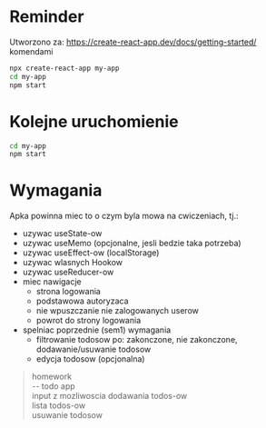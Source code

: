 # Reminder

Utworzono za: https://create-react-app.dev/docs/getting-started/ komendami

```bash
npx create-react-app my-app
cd my-app
npm start
```
# Kolejne uruchomienie

```bash
cd my-app
npm start
```

# Wymagania

Apka powinna miec to o czym byla mowa na cwiczeniach, tj.:
- uzywac useState-ow 
- uzywac useMemo (opcjonalne, jesli bedzie taka potrzeba)
- uzywac useEffect-ow (localStorage)
- uzywac wlasnych Hookow
- uzywac useReducer-ow
- miec nawigacje
  + strona logowania
  + podstawowa autoryzaca
  + nie wpuszczanie nie zalogowanych userow
  + powrot do strony logowania
- spelniac poprzednie (sem1) wymagania
  + filtrowanie todosow po: zakonczone, nie zakonczone, dodawanie/usuwanie todosow
  + edycja todosow (opcjonalna)

> homework<br>
> -- todo app<br>
> input z mozliwoscia dodawania todos-ow<br>
> lista todos-ow<br>
> usuwanie todosow<br>

